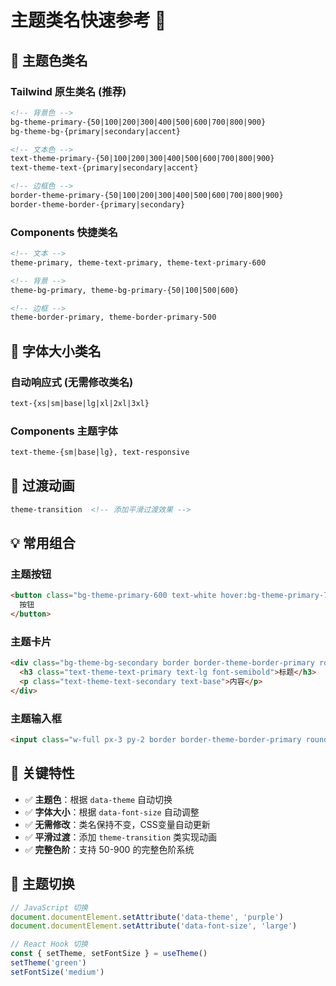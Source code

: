 # 主题类名快速参考 🚀

## 🎨 主题色类名

### Tailwind 原生类名 (推荐)

```html
<!-- 背景色 -->
bg-theme-primary-{50|100|200|300|400|500|600|700|800|900}
bg-theme-bg-{primary|secondary|accent}

<!-- 文本色 -->
text-theme-primary-{50|100|200|300|400|500|600|700|800|900}
text-theme-text-{primary|secondary|accent}

<!-- 边框色 -->
border-theme-primary-{50|100|200|300|400|500|600|700|800|900}
border-theme-border-{primary|secondary}
```

### Components 快捷类名

```html
<!-- 文本 -->
theme-primary, theme-text-primary, theme-text-primary-600

<!-- 背景 -->
theme-bg-primary, theme-bg-primary-{50|100|500|600}

<!-- 边框 -->
theme-border-primary, theme-border-primary-500
```

## 📝 字体大小类名

### 自动响应式 (无需修改类名)

```html
text-{xs|sm|base|lg|xl|2xl|3xl}
```

### Components 主题字体

```html
text-theme-{sm|base|lg}, text-responsive
```

## 🔄 过渡动画

```html
theme-transition  <!-- 添加平滑过渡效果 -->
```

## 💡 常用组合

### 主题按钮

```html
<button class="bg-theme-primary-600 text-white hover:bg-theme-primary-700 px-4 py-2 rounded-lg text-base theme-transition">
  按钮
</button>
```

### 主题卡片

```html
<div class="bg-theme-bg-secondary border border-theme-border-primary rounded-lg p-4">
  <h3 class="text-theme-text-primary text-lg font-semibold">标题</h3>
  <p class="text-theme-text-secondary text-base">内容</p>
</div>
```

### 主题输入框

```html
<input class="w-full px-3 py-2 border border-theme-border-primary rounded-lg text-base focus:border-theme-primary-500 theme-transition">
```

## 🎯 关键特性

- ✅ **主题色**：根据 `data-theme` 自动切换
- ✅ **字体大小**：根据 `data-font-size` 自动调整
- ✅ **无需修改**：类名保持不变，CSS变量自动更新
- ✅ **平滑过渡**：添加 `theme-transition` 类实现动画
- ✅ **完整色阶**：支持 50-900 的完整色阶系统

## 🔧 主题切换

```javascript
// JavaScript 切换
document.documentElement.setAttribute('data-theme', 'purple')
document.documentElement.setAttribute('data-font-size', 'large')
```

```typescript
// React Hook 切换
const { setTheme, setFontSize } = useTheme()
setTheme('green')
setFontSize('medium')
```
